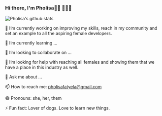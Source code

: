 ### Hi there, I'm Pholisa👋🏾 👩🏾‍💻

![Pholisa's github stats](https://github-readme-stats.vercel.app/api?username=Pholisa-Fatyela&show_icons=true)

🔭 I’m currently working on improving my skills, reach in my community and set an example to all the aspiring female developers.

🌱 I’m currently learning ...

👯 I’m looking to collaborate on ...

🤔 I’m looking for help with reaching all females and showing them that we have a place in this industry as well.

💬 Ask me about ...

📫 How to reach me: pholisafatyela@gmail.com

😄 Pronouns: she, her, them

⚡ Fun fact: Lover of dogs. Love to learn new things.

<!--
**Pholisa-Fatyela/Pholisa-Fatyela** is a ✨ _special_ ✨ repository because its `README.md` (this file) appears on your GitHub profile.

Here are some ideas to get you started:

- 🔭 I’m currently working on ...
- 🌱 I’m currently learning ...
- 👯 I’m looking to collaborate on ...
- 🤔 I’m looking for help with ...
- 💬 Ask me about ...
- 📫 How to reach me: ...
- 😄 Pronouns: ...
- ⚡ Fun fact: ...
-->
